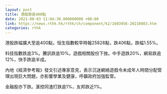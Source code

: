 ```yaml
---
layout: post
title: 港股跌逾400點
date: 2021-08-03 11:04:30.000000000 +08:00
link: https://news.rthk.hk/rthk/ch/component/k2/1603956-20210803.htm
categories: rthk
---
```


港股跌幅擴大至逾400點，恒生指數較早時報25828點，跌406點，跌幅1.55%。

科技指數跌逾3%。騰訊跌逾10%。遊戲相關股份下挫。中手遊跌20%，網易跌逾12%，快手跌逾半成。

內地《經濟參考報》發文引述專家意見，表示沉迷網絡遊戲令未成年人時間分配管理出現巨大問題，亦影響學業及健康，呼籲政府加強監管。

金融股亦下跌。滙控同渣打跌逾1%，友邦跌近1%。
